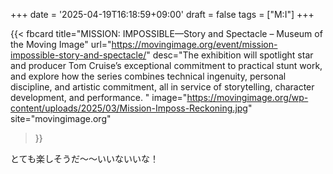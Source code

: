 +++
date = '2025-04-19T16:18:59+09:00'
draft = false
tags = ["M:I"]
+++

{{< fbcard
  title="MISSION: IMPOSSIBLE—Story and Spectacle – Museum of the Moving Image"
  url="https://movingimage.org/event/mission-impossible-story-and-spectacle/"
  desc="The exhibition will spotlight star and producer Tom Cruise’s exceptional commitment to practical stunt work, and explore how the series combines technical ingenuity, personal discipline, and artistic commitment, all in service of storytelling, character development, and performance. "
  image="https://movingimage.org/wp-content/uploads/2025/03/Mission-Imposs-Reckoning.jpg"
  site="movingimage.org"
>}}

とても楽しそうだ〜〜いいないいな！
